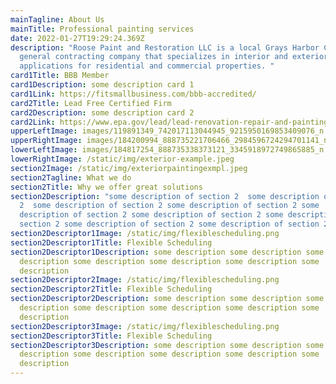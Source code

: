 ```yaml
---
mainTagline: About Us
mainTitle: Professional painting services
date: 2022-01-27T19:29:24.369Z
description: "Roose Paint and Restoration LLC is a local Grays Harbor County
  general contracting company that specializes in interior and exterior paint
  applications for residential and commercial properties. "
card1Title: BBB Member
card1Description: some description card 1
card1Link: https://fitsmallbusiness.com/bbb-accredited/
card2Title: Lead Free Certified Firm
card2Description: some description card 2
card2Link: https://www.epa.gov/lead/lead-renovation-repair-and-painting-program
upperLeftImage: images/119891349_742017113044945_9215950169853409076_n.jpg
upperRightImage: images/184200994_888735221706466_2984596724294701141_n.jpg
lowerLeftImage: images/184817254_888735338373121_3345918972749865885_n.jpg
lowerRightImage: /static/img/exterior-example.jpeg
section2Image: /static/img/exteriorpaintingexmpl.jpeg
section2Tagline: What we do
section2Title: Why we offer great solutions
section2Description: "some description of section 2  some description of section
  2  some description of section 2 some description of section 2 some
  description of section 2 some description of section 2 some description of
  section 2 some description of section 2 some description of section 2 "
section2Descriptor1Image: /static/img/flexiblescheduling.png
section2Descriptor1Title: Flexible Scheduling
section2Descriptor1Description: some description some description some
  description some description some description some description some
  description
section2Descriptor2Image: /static/img/flexiblescheduling.png
section2Descriptor2Title: Flexible Scheduling
section2Descriptor2Description: some description some description some
  description some description some description some description some
  description
section2Descriptor3Image: /static/img/flexiblescheduling.png
section2Descriptor3Title: Flexible Scheduling
section2Descriptor3Description: some description some description some
  description some description some description some description some
  description
---
```

